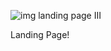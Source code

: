 ![img landing page III](https://github.com/LarissaBorgesDev/Landing-Page-HTML-CSS-III/assets/172640575/1ef355a8-afc8-4ccb-8806-f119a0546e32)

Landing Page!

